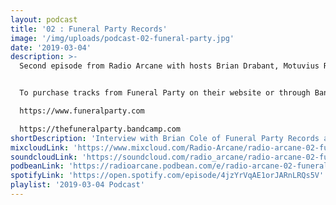 ```yaml
---
layout: podcast
title: '02 : Funeral Party Records'
image: '/img/uploads/podcast-02-funeral-party.jpg'
date: '2019-03-04'
description: >-
  Second episode from Radio Arcane with hosts Brian Drabant, Motuvius Rex, Gothic Bastard and Sorrow Vomit : Featuring interview with Brian Cole of Funeral Party Records as well as music from the Funeral Party music vault and a few unreleased tracks : Specialty segment 'Deep Cuts' with Sorrow Vomit with more Funeral Party selections : And quite a bit of awkward banter between the hosts to keep them from weeping and moaning their mortal gloom. Recorded and produced at the non-profit Art Sanctuary in Louisville, KY, Radio Arcane is a collective of Dark Music Specialists that host events, live music and dark arts entertainment.


  To purchase tracks from Funeral Party on their website or through Bandcamp:

  https://www.funeralparty.com

  https://thefuneralparty.bandcamp.com
shortDescription: 'Interview with Brian Cole of Funeral Party Records and music from the Funeral Party vault...'
mixcloudLink: 'https://www.mixcloud.com/Radio-Arcane/radio-arcane-02-funeral-party-records'
soundcloudLink: 'https://soundcloud.com/radio_arcane/radio-arcane-02-funeral-party-records'
podbeanLink: 'https://radioarcane.podbean.com/e/radio-arcane-02-funeral-party-records'
spotifyLink: 'https://open.spotify.com/episode/4jzYrVqAE1orJARnLRQs5V'
playlist: '2019-03-04 Podcast'
---
```

